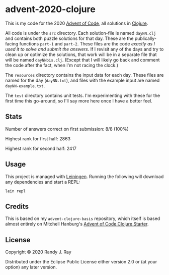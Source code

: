 # advent-2020-clojure

This is my code for the 2020 [Advent of Code](https://adventofcode.com/2020), all solutions in [Clojure](https://clojure.org/).

All code is under the `src` directory. Each solution-file is named `dayNN.clj` and contains both puzzle solutions for that day. These are the publically-facing functions `part-1` and `part-2`. These files are the code *exactly as I used it to solve and submit the answers*. If I revisit any of the days and try to clean up or optimize the solutions, that work will be in a separate file that will be named `dayNNbis.clj`. (Except that I will likely go back and comment the code after the fact, when I'm not racing the clock.)

The `resources` directory contains the input data for each day. These files are named for the day (`dayNN.txt`), and files with the example input are named `dayNN-example.txt`.

The `test` directory contains unit tests. I'm experimenting with these for the first time this go-around, so I'll say more here once I have a better feel.

## Stats

Number of answers correct on first submission: 8/8 (100%)

Highest rank for first half: 2863

Highest rank for second half: 2417

## Usage

This project is managed with [Leiningen](https://leiningen.org/). Running the following will download any dependencies and start a REPL:

```
lein repl
```

## Credits

This is based on my `advent-clojure-basis` repository, which itself is based almost entirely on Mitchell Hanburg's [Advent of Code Clojure Starter](https://github.com/mhanberg/advent-of-code-clojure-starter).

## License

Copyright © 2020 Randy J. Ray

Distributed under the Eclipse Public License either version 2.0 or (at your option) any later version.
